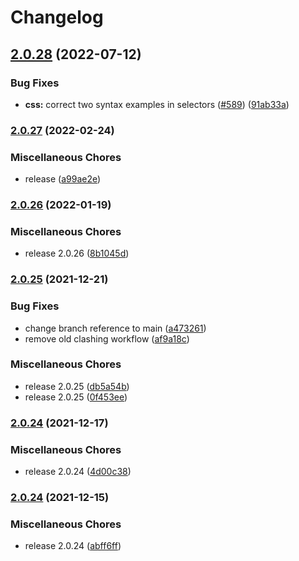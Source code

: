 # Changelog

## [2.0.28](https://github.com/mdn/data/compare/v2.0.27...v2.0.28) (2022-07-12)


### Bug Fixes

* **css:** correct two syntax examples in selectors ([#589](https://github.com/mdn/data/issues/589)) ([91ab33a](https://github.com/mdn/data/commit/91ab33a40bf2dfd75286a01785453705105533e8))

### [2.0.27](https://github.com/mdn/data/compare/v2.0.26...v2.0.27) (2022-02-24)


### Miscellaneous Chores

* release ([a99ae2e](https://github.com/mdn/data/commit/a99ae2ebfeb930524c18f8d46954e8e32ab6b630))

### [2.0.26](https://www.github.com/mdn/data/compare/v2.0.25...v2.0.26) (2022-01-19)


### Miscellaneous Chores

* release 2.0.26 ([8b1045d](https://www.github.com/mdn/data/commit/8b1045dc488c7b278c933143efd1bdba75b6832f))

### [2.0.25](https://www.github.com/mdn/data/compare/v2.0.24...v2.0.25) (2021-12-21)


### Bug Fixes

* change branch reference to main ([a473261](https://www.github.com/mdn/data/commit/a473261308cf82ee387cec886c70ef3d570fc957))
* remove old clashing workflow ([af9a18c](https://www.github.com/mdn/data/commit/af9a18ce3af2cbca83582debf3c3d3fc0ace7402))


### Miscellaneous Chores

* release 2.0.25 ([db5a54b](https://www.github.com/mdn/data/commit/db5a54ba4f3c28b52d0801e115fd5ff0a0052743))
* release 2.0.25 ([0f453ee](https://www.github.com/mdn/data/commit/0f453eedadbd9065d552203260210bdfafa9d7ff))

### [2.0.24](https://www.github.com/mdn/data/compare/v2.0.24...v2.0.24) (2021-12-17)


### Miscellaneous Chores

* release 2.0.24 ([4d00c38](https://www.github.com/mdn/data/commit/4d00c386efe1cfbf536bb3bc80fed6d687f9ad04))

### [2.0.24](https://www.github.com/mdn/data/compare/v2.0.23...v2.0.24) (2021-12-15)


### Miscellaneous Chores

* release 2.0.24 ([abff6ff](https://www.github.com/mdn/data/commit/abff6ff0fb88e834c65a2cc05f346b105a9b2e99))
